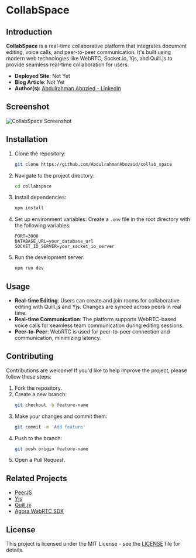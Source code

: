 # CollabSpace

## Introduction

**CollabSpace** is a real-time collaborative platform that integrates document editing, voice calls, and peer-to-peer communication. It's built using modern web technologies like WebRTC, Socket.io, Yjs, and Quill.js to provide seamless real-time collaboration for users.

- **Deployed Site**: Not Yet
- **Blog Article**: Not Yet
- **Author(s)**: [Abdulrahman Abuzied - LinkedIn](https://www.linkedin.com/in/abdulrahman-abuzeid-a5a347231/)

## Screenshot

![CollabSpace Screenshot](https://ibb.co/Wtgd8HD)

## Installation

1. Clone the repository:
   ```bash
   git clone https://github.com/AbdulrahmanAbozaid/collab_space
   ```
2. Navigate to the project directory:
   ```bash
   cd collabspace
   ```
3. Install dependencies:
   ```bash
   npm install
   ```
4. Set up environment variables:
   Create a `.env` file in the root directory with the following variables:

   ```env
   PORT=3000
   DATABASE_URL=your_database_url
   SOCKET_IO_SERVER=your_socket_io_server
   ```

5. Run the development server:
   ```bash
   npm run dev
   ```

## Usage

- **Real-time Editing**: Users can create and join rooms for collaborative editing with Quill.js and Yjs. Changes are synced across peers in real time.
- **Real-time Communication**: The platform supports WebRTC-based voice calls for seamless team communication during editing sessions.
- **Peer-to-Peer**: WebRTC is used for peer-to-peer connection and communication, minimizing latency.

## Contributing

Contributions are welcome! If you'd like to help improve the project, please follow these steps:

1. Fork the repository.
2. Create a new branch:
   ```bash
   git checkout -b feature-name
   ```
3. Make your changes and commit them:
   ```bash
   git commit -m 'Add feature'
   ```
4. Push to the branch:
   ```bash
   git push origin feature-name
   ```
5. Open a Pull Request.

## Related Projects

- [PeerJS](https://peerjs.com/)
- [Yjs](https://yjs.dev/)
- [Quill.js](https://quilljs.com/)
- [Agora WebRTC SDK](https://www.agora.io/en/products/webrtc/)

## License

This project is licensed under the MIT License - see the [LICENSE](LICENSE) file for details.

